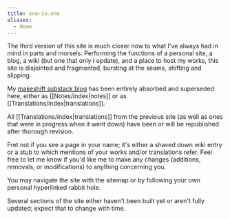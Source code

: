 ```yaml
---
title: one-in.one
aliases:
  - Home
---
```

The third version of this site is much closer now to what I've always had in mind in parts and morsels. Performing the functions of a personal site, a blog, a wiki (but one that only I update), and a place to host my works, this site is disjointed and fragmented, bursting at the seams, shifting and slipping.

My [makeshift substack blog](https://translatingnp.substack.com) has been entirely absorbed and superseded here, either as [[Notes/index|notes]] or as [[Translations/index|translations]].

All [[Translations/index|translations]] from the previous site (as well as ones that were in progress when it went down) have been or will be republished after thorough revision.

Fret not if you see a page in your name; it's either a shaved down wiki entry or a stub to which mentions of your works and/or translations refer. Feel free to let me know if you'd like me to make any changes (additions, removals, or modifications) to anything concerning you.

You may navigate the site with the sitemap or by following your own personal hyperlinked rabbit hole.

Several sections of the site either haven't been built yet or aren't fully updated; expect that to change with time.